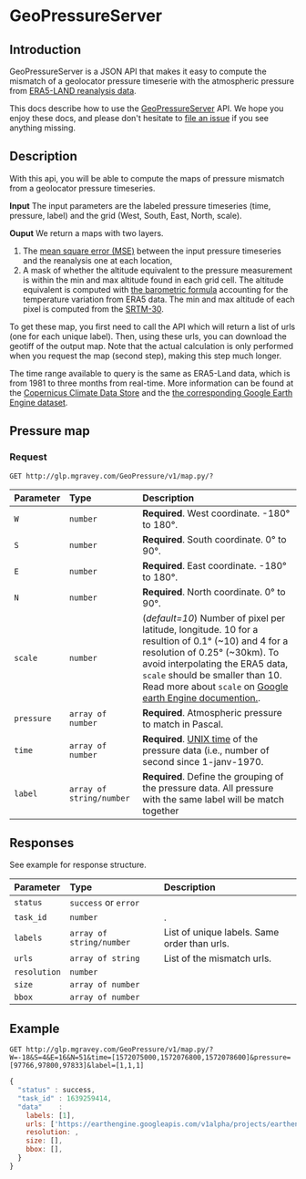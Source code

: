 # GeoPressureServer

## Introduction

GeoPressureServer is a JSON API that makes it easy to compute the mismatch of a geolocator pressure timeserie with the atmospheric pressure from [ERA5-LAND reanalysis data](https://cds.climate.copernicus.eu/cdsapp#!/dataset/reanalysis-era5-land).

This docs describe how to use the [GeoPressureServer](http://glp.mgravey.com/GeoLocPressure/) API. We hope you enjoy these docs, and please don't hesitate to [file an issue](https://github.com/Rafnuss/GeoPressureServer/issues/new) if you see anything missing.

## Description

With this api, you will be able to compute the maps of pressure mismatch from a geolocator pressure timeseries.

**Input**
The input parameters are the labeled pressure timeseries (time, pressure, label) and the grid (West, South, East, North, scale).

**Ouput**
We return a maps with two layers.
1. The [mean square error (MSE)](https://en.wikipedia.org/wiki/Mean_squared_error) between the input pressure timeseries and the reanalysis one at each location, 
2. A mask of whether the altitude equivalent to the pressure measurement is within the min and max altitude found in each grid cell. The altitude equivalent is computed with [the barometric formula](https://en.wikipedia.org/wiki/Barometric_formula) accounting for the temperature variation from ERA5 data. The min and max altitude of each pixel is computed from the [SRTM-30](https://developers.google.com/earth-engine/datasets/catalog/CGIAR_SRTM90_V4).

To get these map, you first need to call the API which will return a list of urls (one for each unique label). Then, using these urls, you can download the geotiff of the output map. Note that the actual calculation is only performed when you request the map (second step), making this step much longer.

The time range available to query is the same as ERA5-Land data, which is from 1981 to three months from real-time. More information can be found at the [Copernicus Climate Data Store](https://cds.climate.copernicus.eu/cdsapp#!/dataset/reanalysis-era5-land) and the [the corresponding Google Earth Engine dataset](https://developers.google.com/earth-engine/datasets/catalog/ECMWF_ERA5_LAND_HOURLY#description).

## Pressure map

### Request

```http
GET http://glp.mgravey.com/GeoPressure/v1/map.py/?
```

| Parameter | Type | Description |
| :--- | :--- | :--- |
| `W` | `number` | **Required**. West coordinate. -180° to 180°. |
| `S` | `number` | **Required**. South coordinate. 0° to 90°. |
| `E` | `number` | **Required**. East coordinate. -180° to 180°. |
| `N` | `number` | **Required**. North coordinate. 0° to 90°. |
| `scale` | `number` | (*default=10*) Number of pixel per latitude, longitude. 10 for a resultion of 0.1° (~10) and 4 for a resolution of 0.25° (~30km). To avoid interpolating the ERA5 data, `scale` should be smaller than 10. Read more about `scale` on [Google earth Engine documention.](https://developers.google.com/earth-engine/guides/scale).  |
| `pressure` | `array of number` | **Required**. Atmospheric pressure to match in Pascal. |
| `time` | `array of number` | **Required**. [UNIX time](https://en.wikipedia.org/wiki/Unix_time) of the pressure data (i.e., number of second since 1-janv-1970.   |
| `label` | `array of string/number` | **Required**. Define the grouping of the pressure data. All pressure with the same label will be match together |


## Responses

See example for response structure.

| Parameter | Type | Description |
| :--- | :--- | :--- |
| `status` | `success` or `error` | |
| `task_id` | `number` | . |
| `labels` | `array of string/number` | List of unique labels. Same order than urls. |
| `urls` | `array of string` | List of the mismatch urls. |
| `resolution` | `number` |  |
| `size` | `array of number` | |
| `bbox` | `array of number` | |


## Example

```http
GET http://glp.mgravey.com/GeoPressure/v1/map.py/?W=-18&S=4&E=16&N=51&time=[1572075000,1572076800,1572078600]&pressure=[97766,97800,97833]&label=[1,1,1]
```

```javascript
{
  "status" : success,
  "task_id" : 1639259414,
  "data"    : 
    labels: [1],
    urls: ['https://earthengine.googleapis.com/v1alpha/projects/earthengine-legacy/thumbnails/d0f8335cac1ccb4bb27da95ecf7d5718-65cde402d14f88a8a7fcf8256c8793e5:getPixels'],
    resolution: ,
    size: [],
    bbox: [],
  }
}
```
